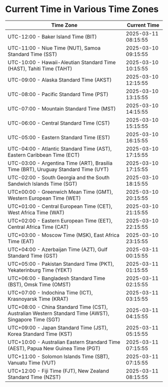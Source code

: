 # Current Time in Various Time Zones

| Time Zone | Current Time |
|-----------|--------------|
| UTC-12:00 - Baker Island Time (BIT) | 2025-03-11 08:15:55 |
| UTC-11:00 - Niue Time (NUT), Samoa Standard Time (SST) | 2025-03-10 09:15:55 |
| UTC-10:00 - Hawaii-Aleutian Standard Time (HAST), Tahiti Time (TAHT) | 2025-03-10 10:15:55 |
| UTC-09:00 - Alaska Standard Time (AKST) | 2025-03-10 12:15:55 |
| UTC-08:00 - Pacific Standard Time (PST) | 2025-03-10 13:15:55 |
| UTC-07:00 - Mountain Standard Time (MST) | 2025-03-10 14:15:55 |
| UTC-06:00 - Central Standard Time (CST) | 2025-03-10 15:15:55 |
| UTC-05:00 - Eastern Standard Time (EST) | 2025-03-10 16:15:55 |
| UTC-04:00 - Atlantic Standard Time (AST), Eastern Caribbean Time (ECT) | 2025-03-10 17:15:55 |
| UTC-03:00 - Argentina Time (ART), Brasília Time (BRT), Uruguay Standard Time (UYT) | 2025-03-10 17:15:55 |
| UTC-02:00 - South Georgia and the South Sandwich Islands Time (SGT) | 2025-03-10 18:15:55 |
| UTC±00:00 - Greenwich Mean Time (GMT), Western European Time (WET) | 2025-03-10 20:15:55 |
| UTC+01:00 - Central European Time (CET), West Africa Time (WAT) | 2025-03-10 21:15:55 |
| UTC+02:00 - Eastern European Time (EET), Central Africa Time (CAT) | 2025-03-10 22:15:55 |
| UTC+03:00 - Moscow Time (MSK), East Africa Time (EAT) | 2025-03-10 23:15:55 |
| UTC+04:00 - Azerbaijan Time (AZT), Gulf Standard Time (GST) | 2025-03-11 00:15:55 |
| UTC+05:00 - Pakistan Standard Time (PKT), Yekaterinburg Time (YEKT) | 2025-03-11 01:15:55 |
| UTC+06:00 - Bangladesh Standard Time (BST), Omsk Time (OMST) | 2025-03-11 02:15:55 |
| UTC+07:00 - Indochina Time (ICT), Krasnoyarsk Time (KRAT) | 2025-03-11 03:15:55 |
| UTC+08:00 - China Standard Time (CST), Australian Western Standard Time (AWST), Singapore Time (SGT) | 2025-03-11 04:15:55 |
| UTC+09:00 - Japan Standard Time (JST), Korea Standard Time (KST) | 2025-03-11 05:15:55 |
| UTC+10:00 - Australian Eastern Standard Time (AEST), Papua New Guinea Time (PGT) | 2025-03-11 07:15:55 |
| UTC+11:00 - Solomon Islands Time (SBT), Vanuatu Time (VUT) | 2025-03-11 07:15:55 |
| UTC+12:00 - Fiji Time (FJT), New Zealand Standard Time (NZST) | 2025-03-11 08:15:55 |
